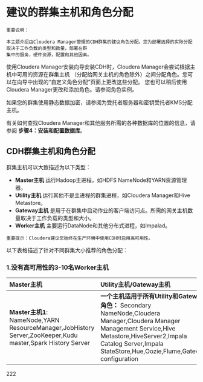 建议的群集主机和角色分配
================================================================================
```
重要说明：

本主题介绍由Cloudera Manager管理的CDH群集的建议角色分配。您为部署选择的实际分配取决于工作负载的类型和数量，部署在群
集中的服务，硬件资源，配置和其他因素。
```
使用Cloudera Manager安装向导安装CDH时，Cloudera Manager会尝试根据主机中可用的资源在群集主机
（分配给网关主机的角色除外）之间分配角色。您可以在向导中出现的“自定义角色分配”页面上更改这些分配。
您也可以稍后使用Cloudera Manager更改和添加角色。请参阅角色实例。

如果您的群集使用静态数据加密，请参阅为受托者服务器和密钥受托者KMS分配主机。

有关如何查找Cloudera Manager和其他服务所需的各种数据库的位置的信息，请参阅 **步骤4：安装和配置数据库**。

## CDH群集主机和角色分配
群集主机可以大致描述为以下类型：
+ **Master主机** 运行Hadoop主进程，如HDFS NameNode和YARN资源管理器。
+ **Utility主机** 运行其他不是主进程的群集进程，如Cloudera Manager和Hive Metastore。
+ **Gateway主机** 是用于在群集中启动作业的客户端访问点。所需的网关主机数量取决于工作负载的类型和大小。
+ **Worker主机** 主要运行DataNode和其他分布式进程，如Impalad。
```
重要提示：Cloudera建议您始终在生产环境中使用CDH时启用高可用性。
```
以下表格描述了针对不同群集大小推荐的角色分配：

### 1.没有高可用性的3-10名Worker主机

| Master主机 | Utility主机/Gateway主机 | Worker主机 |
| :------------- | :------------ | :------------ |
| **Master主机1**: NameNode,YARN ResourceManager,JobHistory Server,ZooKeeper,Kudu master,Spark History Server | **一个主机适用于所有Utility和Gateway角色：** Secondary NameNode,Cloudera Manager,Cloudera Manager Management Service,Hive Metastore,HiveServer2,Impala Catalog Server,Impala StateStore,Hue,Oozie,Flume,Gateway configuration | **3-10 Worker主机**: DataNode,NodeManager,Impalad,Kudu tablet server |







































222
